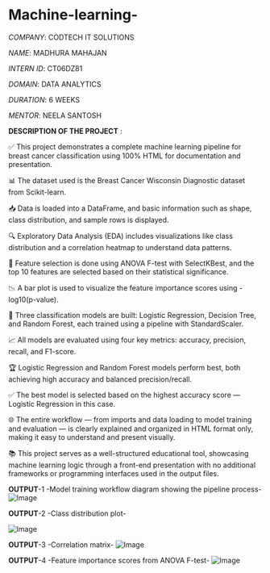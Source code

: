 # Machine-learning-

*COMPANY*: CODTECH IT SOLUTIONS

*NAME*: MADHURA MAHAJAN

*INTERN ID*: CT06DZ81 

*DOMAIN*: DATA ANALYTICS

*DURATION*: 6 WEEKS

*MENTOR*: NEELA SANTOSH

**DESCRIPTION OF THE PROJECT** :

✅ This project demonstrates a complete machine learning pipeline for breast cancer classification using 100% HTML for documentation and presentation.

📊 The dataset used is the Breast Cancer Wisconsin Diagnostic dataset from Scikit-learn.

📥 Data is loaded into a DataFrame, and basic information such as shape, class distribution, and sample rows is displayed.

🔍 Exploratory Data Analysis (EDA) includes visualizations like class distribution and a correlation heatmap to understand data patterns.

🧪 Feature selection is done using ANOVA F-test with SelectKBest, and the top 10 features are selected based on their statistical significance.

📉 A bar plot is used to visualize the feature importance scores using -log10(p-value).

🤖 Three classification models are built: Logistic Regression, Decision Tree, and Random Forest, each trained using a pipeline with StandardScaler.

📈 All models are evaluated using four key metrics: accuracy, precision, recall, and F1-score.

🏆 Logistic Regression and Random Forest models perform best, both achieving high accuracy and balanced precision/recall.

✅ The best model is selected based on the highest accuracy score — Logistic Regression in this case.

🌐 The entire workflow — from imports and data loading to model training and evaluation — is clearly explained and organized in HTML format only, making it easy to understand and present visually.

📚 This project serves as a well-structured educational tool, showcasing machine learning logic through a front-end presentation with no additional frameworks or programming interfaces used in the output files.

**OUTPUT**-1
-Model training workflow diagram showing the pipeline process-
![Image](https://github.com/user-attachments/assets/b00f95f5-b7b8-4a07-a132-917891b5da80)

**OUTPUT**-2 -Class distribution plot-

![Image](https://github.com/user-attachments/assets/ca8b8cd8-6cd6-4ce6-9863-ee94cb0facd0)

**OUTPUT**-3
-Correlation matrix-
![Image](https://github.com/user-attachments/assets/d80479ba-e4d8-4d12-9603-1871303c3ee1)

**OUTPUT**-4
-Feature importance scores from ANOVA F-test-
![Image](https://github.com/user-attachments/assets/33272602-7f72-49e8-bb4f-90842c49c9af)





